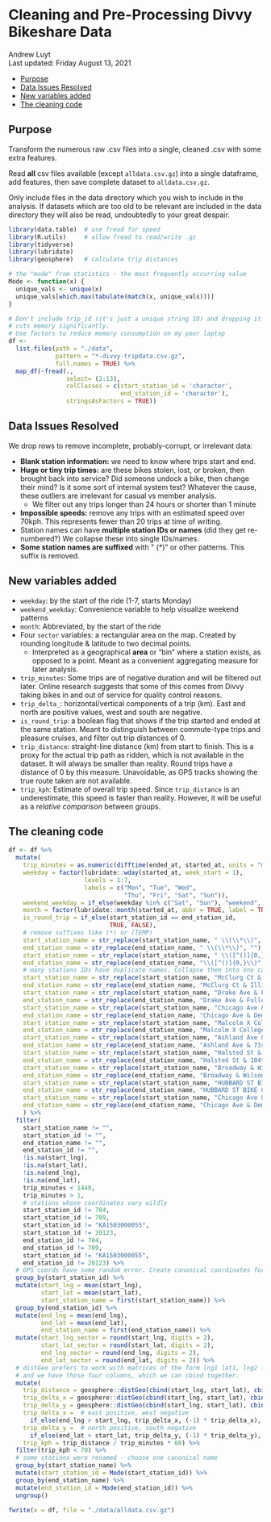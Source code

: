 Cleaning and Pre-Processing Divvy Bikeshare Data
================
Andrew Luyt
<br>Last updated: Friday August 13, 2021

-   [Purpose](#purpose)
-   [Data Issues Resolved](#data-issues-resolved)
-   [New variables added](#new-variables-added)
-   [The cleaning code](#the-cleaning-code)

## Purpose

Transform the numerous raw .csv files into a single, cleaned .csv with
some extra features.

Read **all** csv files available (except `alldata.csv.gz`) into a single
dataframe, add features, then save complete dataset to `alldata.csv.gz`.

Only include files in the data directory which you wish to include in
the analysis. If datasets which are too old to be relevant are included
in the data directory they will also be read, undoubtedly to your great
despair.

``` r
library(data.table)  # use fread for speed
library(R.utils)     # allow fread to read/write .gz
library(tidyverse)
library(lubridate)
library(geosphere)   # calculate trip distances

# the "mode" from statistics - the most frequently occurring value
Mode <- function(x) {
  unique_vals <- unique(x)
  unique_vals[which.max(tabulate(match(x, unique_vals)))]
}
```

``` r
# Don't include trip_id (it's just a unique string ID) and dropping it
# cuts memory significantly.
# Use factors to reduce memory consumption on my poor laptop
df <-
  list.files(path = "./data",
             pattern = "*-divvy-tripdata.csv.gz",
             full.names = TRUE) %>%
  map_df(~fread(.,
                select= (2:13),
                colClasses = c(start_station_id = 'character',
                               end_station_id = 'character'),
                stringsAsFactors = TRUE))
```

## Data Issues Resolved

We drop rows to remove incomplete, probably-corrupt, or irrelevant data:

-   **Blank station information:** we need to know where trips start and
    end.
-   **Huge or tiny trip times:** are these bikes stolen, lost, or
    broken, then brought back into service? Did someone undock a bike,
    then change their mind? Is it some sort of internal system test?
    Whatever the cause, these outliers are irrelevant for casual vs
    member analysis.
    -   We filter out any trips longer than 24 hours or shorter than 1
        minute
-   **Impossible speeds:** remove any trips with an estimated speed over
    70kph. This represents fewer than 20 trips at time of writing.
-   Station names can have **multiple station IDs or names** (did they
    get re-numbered?) We collapse these into single IDs/names.
-   **Some station names are suffixed** with " (\*)" or other patterns.
    This suffix is removed.

## New variables added

-   `weekday`: by the start of the ride (1-7, starts Monday)
-   `weekend_weekday`: Convenience variable to help visualize weekend
    patterns
-   `month`: Abbreviated, by the start of the ride
-   Four `sector` variables: a rectangular area on the map. Created by
    rounding longitude & latitude to two decimal points.
    -   Interpreted as a geographical **area** or “bin” where a station
        exists, as opposed to a point. Meant as a convenient aggregating
        measure for later analysis.
-   `trip_minutes`: Some trips are of negative duration and will be
    filtered out later. Online research suggests that some of this comes
    from Divvy taking bikes in and out of service for quality control
    reasons.
-   `trip_delta_`: horizontal/vertical components of a trip (km). East
    and north are positive values, west and south are negative.
-   `is_round_trip`: a boolean flag that shows if the trip started and
    ended at the same station. Meant to distinguish between commute-type
    trips and pleasure cruises, and filter out trip distances of 0.
-   `trip_distance`: straight-line distance (km) from start to finish.
    This is a proxy for the actual trip path as ridden, which is not
    available in the dataset. It will always be smaller than reality.
    Round trips have a distance of 0 by this measure. Unavoidable, as
    GPS tracks showing the true route taken are not available.
-   `trip_kph`: Estimate of overall trip speed. Since `trip_distance` is
    an underestimate, this speed is faster than reality. However, it
    will be useful as a *relative comparison* between groups.

## The cleaning code

``` r
df <- df %>%
  mutate(
    trip_minutes = as.numeric(difftime(ended_at, started_at, units = "mins")),
    weekday = factor(lubridate::wday(started_at, week_start = 1),
                     levels = 1:7,
                     labels = c("Mon", "Tue", "Wed",
                                "Thu", "Fri", "Sat", "Sun")),
    weekend_weekday = if_else(weekday %in% c("Sat", "Sun"), "weekend", "weekday"),
    month = factor(lubridate::month(started_at, abbr = TRUE, label = TRUE)),
    is_round_trip = if_else(start_station_id == end_station_id,
                            TRUE, FALSE),
    # remove suffixes like (*) or (TEMP)
    start_station_name = str_replace(start_station_name, " \\(\\*\\)", ""),
    end_station_name = str_replace(end_station_name, " \\(\\*\\)", ""),
    start_station_name = str_replace(start_station_name, " \\([^()]{0,}\\)", ""),
    end_station_name = str_replace(end_station_name, "\\([^()]{0,}\\)", ""),
    # many stations IDs have duplicate names. Collapse them into one canonical name.
    start_station_name = str_replace(start_station_name, "McClurg Ct & Illinois St", "New St & Illinois St"),
    end_station_name = str_replace(end_station_name, "McClurg Ct & Illinois St", "New St & Illinois St"),
    start_station_name = str_replace(start_station_name, "Drake Ave & Fullerton Ave", "St. Louis Ave & Fullerton Ave"),
    end_station_name = str_replace(end_station_name, "Drake Ave & Fullerton Ave", "St. Louis Ave & Fullerton Ave"),
    start_station_name = str_replace(start_station_name, "Chicago Ave & Dempster St", "Dodge Ave & Main St"),
    end_station_name = str_replace(end_station_name, "Chicago Ave & Dempster St", "Dodge Ave & Main St"),
    start_station_name = str_replace(start_station_name, "Malcolm X College Vaccination Site", "Malcolm X College"),
    end_station_name = str_replace(end_station_name, "Malcolm X College Vaccination Site", "Malcolm X College"),
    start_station_name = str_replace(start_station_name, "Ashland Ave & 73rd St", "Ashland Ave & 74th St"),
    end_station_name = str_replace(end_station_name, "Ashland Ave & 73rd St", "Ashland Ave & 74th St"),
    start_station_name = str_replace(start_station_name, "Halsted St & 104th St", "Western Ave & 104th St"),
    end_station_name = str_replace(end_station_name, "Halsted St & 104th St", "Western Ave & 104th St"),
    start_station_name = str_replace(start_station_name, "Broadway & Wilson - Truman College Vaccination Site", "Broadway & Wilson Ave"),
    end_station_name = str_replace(end_station_name, "Broadway & Wilson - Truman College Vaccination Site", "Broadway & Wilson Ave"),
    start_station_name = str_replace(start_station_name, "HUBBARD ST BIKE CHECKING", "Base - 2132 W Hubbard Warehouse"),
    end_station_name = str_replace(end_station_name, "HUBBARD ST BIKE CHECKING", "Base - 2132 W Hubbard Warehouse"),
    start_station_name = str_replace(start_station_name, "Chicago Ave & Dempster St", "Dodge Ave & Main St"),
    end_station_name = str_replace(end_station_name, "Chicago Ave & Dempster St", "Dodge Ave & Main St")
    ) %>%
  filter(
    start_station_name != "",
    start_station_id != "",
    end_station_name != "",
    end_station_id != "",
    !is.na(start_lng),
    !is.na(start_lat),
    !is.na(end_lng),
    !is.na(end_lat),
    trip_minutes < 1440,
    trip_minutes > 1,
    # stations whose coordinates vary wildly
    start_station_id != 704,
    start_station_id != 709,
    start_station_id != "KA1503000055",
    start_station_id != 20123,
    end_station_id != 704,
    end_station_id != 709,
    start_station_id != "KA1503000055",
    end_station_id != 20123) %>%
  # GPS coords have some random error. Create canonical coordinates for each station.
  group_by(start_station_id) %>%
  mutate(start_lng = mean(start_lng),
         start_lat = mean(start_lat),
         start_station_name = first(start_station_name)) %>%
  group_by(end_station_id) %>%
  mutate(end_lng = mean(end_lng),
         end_lat = mean(end_lat),
         end_station_name = first(end_station_name)) %>%
  mutate(start_lng_sector = round(start_lng, digits = 2),
         start_lat_sector = round(start_lat, digits = 2),
         end_lng_sector = round(end_lng, digits = 2),
         end_lat_sector = round(end_lat, digits = 2)) %>%
  # distGeo prefers to work with matrices of the form lng1 lat1, lng2 lat2,
  # and we have those four columns, which we can cbind together.
  mutate(
    trip_distance = geosphere::distGeo(cbind(start_lng, start_lat), cbind(end_lng, end_lat)) / 1000,
    trip_delta_x = geosphere::distGeo(cbind(start_lng, start_lat), cbind(end_lng, start_lat)) / 1000,
    trip_delta_y = geosphere::distGeo(cbind(start_lng, start_lat), cbind(start_lng, end_lat)) / 1000,
    trip_delta_x =  # east positive, west negative
      if_else(end_lng > start_lng, trip_delta_x, (-1) * trip_delta_x),
    trip_delta_y =  # north positive, south negative
      if_else(end_lat > start_lat, trip_delta_y, (-1) * trip_delta_y),
    trip_kph = trip_distance / trip_minutes * 60) %>%
  filter(trip_kph < 70) %>%
  # some stations were renamed - choose one canonical name
  group_by(start_station_name) %>%
  mutate(start_station_id = Mode(start_station_id)) %>%
  group_by(end_station_name) %>%
  mutate(end_station_id = Mode(end_station_id)) %>%
  ungroup()

fwrite(x = df, file = "./data/alldata.csv.gz")
```
